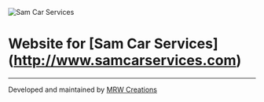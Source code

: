 ![Sam Car Services](http://samcarservices.com/img/logo.png)
# Website for [Sam Car Services] (http://www.samcarservices.com)
-------------
Developed and maintained by [MRW Creations](https://www.mrwcreations.org)


